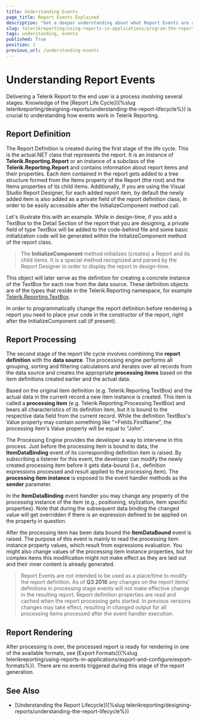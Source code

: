 ```yaml
---
title: Understanding Events
page_title: Report Events Explained
description: "Get a deeper understanding about what Report Events are and what is actually happening during the definition, processing, and rendering stages of the report lifecycle."
slug: telerikreporting/using-reports-in-applications/program-the-report-definition/report-events/understanding-events
tags: understanding, events
published: True
position: 1
previous_url: /understanding-events
---
```


# Understanding Report Events

Delivering a Telerik Report to the end user is a process involving several stages. Knowledge of the [Report Life Cycle]({%slug telerikreporting/designing-reports/understanding-the-report-lifecycle%}) is crucial to understanding how events work in Telerik Reporting.

## Report Definition

The Report Definition is created during the first stage of the life cycle. This is the actual.NET class that represents the report. It is an instance of **Telerik.Reporting.Report** or an instance of a subclass of the **Telerik.Reporting.Report** and contains information about report items and their properties. Each item contained in the report gets added to a tree structure formed from the Items property of the Report (the root) and the Items properties of its child items. Additionally, if you are using the Visual Studio Report Designer, for each added report item, by default the newly added item is also added as a private field of the report definition class, in order to be easily accessible after the InitializeComponent method call.

Let's illustrate this with an example. While in design-time, if you add a TextBox to the Detail Section of the report that you are designing, a private field of type TextBox will be added to the code-behind file and some basic initialization code will be generated within the InitalizeComponent method of the report class.

> The **InitializeComponent** method initializes (creates) a Report and its child items. It is a special method recognized and parsed by the Report Designer in order to display the report in design-time.

This object will later serve as the definition for creating a concrete instance of the TextBox for each row from the data source. These definition objects are of the types that reside in the Telerik.Reporting namespace, for example [Telerik.Reporting.TextBox](/api/Telerik.Reporting.TextBox.html).

In order to programmatically change the report definition before rendering a report you need to place your code in the constructor of the report, right after the InitializeComponent call (if present).

## Report Processing

The second stage of the report life cycle involves combining the **report definition** with the **data source**. The processing engine performs all grouping, sorting and filtering calculations and iterates over all records from the data source and creates the appropriate **processing items** based on the item definitions created earlier and the actual data.

Based on the original item definition (e.g. Telerik.Reporting.TextBox) and the actual data in the current record a new item instance is created. This item is called a **processing item** (e.g. Telerik.Reporting.Processing.TextBox) and bears all characteristics of its definition item, but it is bound to the respective data field from the current record. While the definition TextBox's Value property may contain something like "=Fields.FirstName", the processing item's Value property will be equal to "John".

The Processing Engine provides the developer a way to intervene in this process. Just before the processing item is bound to data, the **ItemDataBinding** event of its corresponding definition item is raised. By subscribing a listener for this event, the developer can modify the newly created processing item before it gets data-bound (i.e., definition expressions processed and result applied to the processing item). The **processing item instance** is exposed to the event handler methods as the **sender** parameter.

In the **ItemDataBinding** event handler you may change any property of the processing instance of the item (e.g., positioning, stylization, item specific properties). Note that during the subsequent data binding the changed value will get overridden if there is an expression defined to be applied on the property in question.

After the processing item has been data bound the **ItemDataBound** event is raised. The purpose of this event is mainly to read the processing item instance property values, which result from expressions evaluation. You might also change values of the processing item instance properties, but for complex items this modification might not make effect as they are laid out and their inner content is already generated.

> Report Events are not intended to be used as a place/time to modify the report definition. As of **Q3 2016** any changes on the report items' definitions in processing stage events will not make effective change in the resulting report. Report definition properties are read and cached when the report processing gets started. In previous versions changes may take effect, resulting in changed output for all processing items processed after the event handler execution.

## Report Rendering

After processing is over, the processed report is ready for rendering in one of the available formats, see [Export Formats]({%slug telerikreporting/using-reports-in-applications/export-and-configure/export-formats%}). There are no events triggered during this stage of the report generation.

## See Also

- [Understanding the Report Lifecycle]({%slug telerikreporting/designing-reports/understanding-the-report-lifecycle%})
